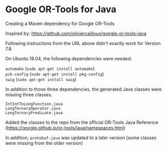 # Google OR-Tools for Java

Creating a Maven dependency for Google OR-Tools 

Inspired by: https://github.com/oliviercailloux/google-or-tools-java

Following instructions from the URL above didn't exactly work for Version 7.8.

On Ubuntu 18.04, the following dependencies were needed:

`automake` (`sudo apt-get install automake`)  
`pck-config` (`sudo apt-get install pkg-config`)  
`swig` (`sudo apt-get install swig`)

In addition to those three dependencies, the generated Java classes were missing three classes.

`IntIntToLongFunction.java`  
`LongTernaryOperator.java`  
`LongTernaryPredicate.java`

Added the classes to the repo from the official OR-Tools Java Reference (https://google.github.io/or-tools/java/namespaces.html)

In addition, `protobuf-java` was updated to a later version (some classes were missing from the older version)